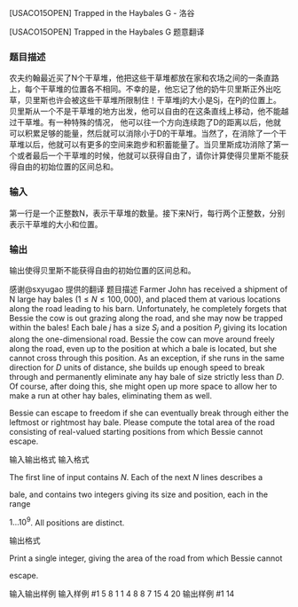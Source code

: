 



[USACO15OPEN] Trapped in the Haybales G - 洛谷














[USACO15OPEN] Trapped in the Haybales G
题意翻译
### 题目描述
农夫约翰最近买了N个干草堆，他把这些干草堆都放在家和农场之间的一条直路上，每个干草堆的位置各不相同。不幸的是，他忘记了他的奶牛贝里斯正外出吃草，贝里斯也许会被这些干草堆所限制住！干草堆j的大小是Sj，在Pj的位置上。贝里斯从一个不是干草堆的地方出发，他可以自由的在这条直线上移动，他不能越过干草堆。有一种特殊的情况， 他可以往一个方向连续跑了D的距离以后，他就可以积累足够的能量，然后就可以消除小于D的干草堆。当然了，在消除了一个干草堆以后，他就可以有更多的空间来跑步和积蓄能量了。当贝里斯成功消除了第一个或者最后一个干草堆的时候，他就可以获得自由了，请你计算使得贝里斯不能获得自由的初始位置的区间总和。
### 输入
第一行是一个正整数N，表示干草堆的数量。接下来N行，每行两个正整数，分别表示干草堆的大小和位置。
### 输出
输出使得贝里斯不能获得自由的初始位置的区间总和。

感谢@sxyugao 提供的翻译
题目描述
Farmer John has received a shipment of N large hay bales ($1 \le N \le 100,000$), and placed them at various locations along the road leading to his barn. Unfortunately, he completely forgets that Bessie the cow is out grazing along the road, and she may now be trapped within the bales! Each bale $j$ has a size $S_j$ and a position $P_j$ giving its location along the one-dimensional road.  Bessie the cow can move around freely along the road, even up to the position at which a bale is located, but she cannot cross through this position.  As an exception, if she runs in the same direction for $D$ units of distance, she builds up enough speed to break through and permanently eliminate any hay bale of size strictly less than $D$.  Of course, after doing this, she might open up more space to allow her to make a run at other hay bales, eliminating them as well.

Bessie can escape to freedom if she can eventually break through either the  leftmost or rightmost hay bale.  Please compute the total area of the road consisting of real-valued starting positions from which Bessie cannot escape.


输入输出格式
输入格式

The first line of input contains $N$.  Each of the next $N$ lines describes a

bale, and contains two integers giving its size and position, each in the range

$1\ldots 10^9$. All positions are distinct.

输出格式

Print a single integer, giving the area of the road from which Bessie cannot

escape.


输入输出样例
输入样例 #1
5
8 1
1 4
8 8
7 15
4 20
输出样例 #1
14






